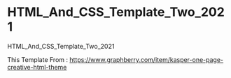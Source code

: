 # HTML_And_CSS_Template_Two_2021
HTML_And_CSS_Template_Two_2021


This Template From :
    https://www.graphberry.com/item/kasper-one-page-creative-html-theme
